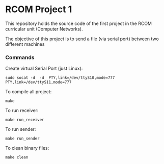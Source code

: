 # RCOM Project 1

This repository holds the source code of the first project in the RCOM curricular unit (Computer Networks).

The objective of this project is to send a file (via serial port) between two different machines


### Commands
Create virtual Serial Port (just Linux): 
```
sudo socat -d  -d  PTY,link=/dev/ttyS10,mode=777   PTY,link=/dev/ttyS11,mode=777
```
To compile all project:
```
make
```
To run receiver:
```
make run_receiver
```

To run sender:
```
make run_sender
```
To clean binary files:
```
make clean
```
